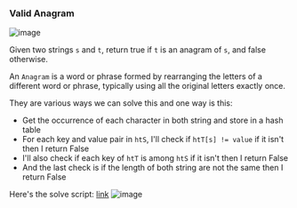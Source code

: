 <h3> Valid Anagram </h3>

![image](https://github.com/h4ckyou/h4ckyou.github.io/assets/127159644/741598fc-f1d7-4e3b-8e1e-3ac7fb5b2e5f)

Given two strings `s` and `t`, return true if `t` is an anagram of `s`, and false otherwise.

An `Anagram` is a word or phrase formed by rearranging the letters of a different word or phrase, typically using all the original letters exactly once.

They are various ways we can solve this and one way is this:
- Get the occurrence of each character in both string and store in a hash table
- For each key and value pair in `htS`, I'll check if `htT[s] != value` if it isn't then I return False
- I'll also check if each key of `htT` is among `htS`  if it isn't then I return False
- And the last check is if the length of both string are not the same then I return False

Here's the solve script: [link]()
![image](https://github.com/h4ckyou/h4ckyou.github.io/assets/127159644/6b8b0428-d144-45ff-821d-f4d1c68dc66f)
